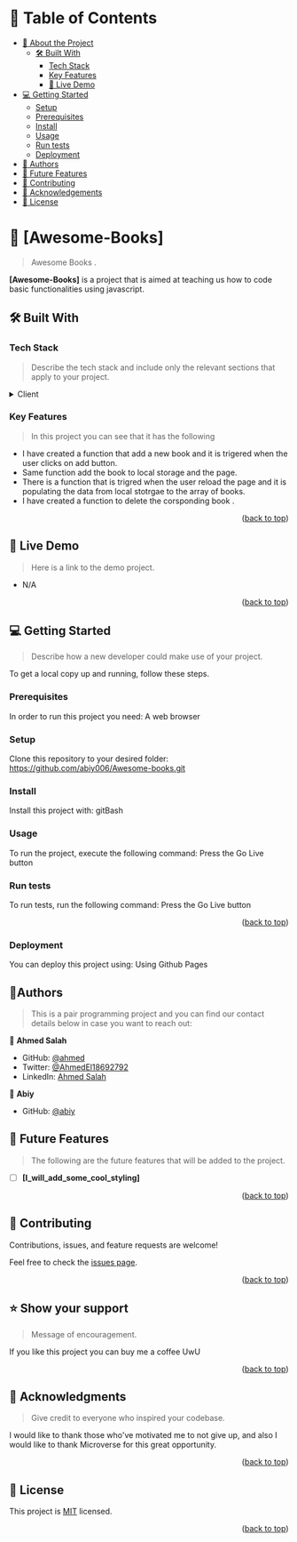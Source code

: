 <a name="readme-top"></a>



<!-- TABLE OF CONTENTS -->

# 📗 Table of Contents

- [📖 About the Project](#about-project)
  - [🛠 Built With](#built-with)
    - [Tech Stack](#tech-stack)
    - [Key Features](#key-features)
    - [🚀 Live Demo](#live-demo)
- [💻 Getting Started](#getting-started)
  - [Setup](#setup)
  - [Prerequisites](#prerequisites)
  - [Install](#install)
  - [Usage](#usage)
  - [Run tests](#run-tests)
  - [Deployment](#triangular_flag_on_post-deployment)
- [👥 Authors](#authors)
- [🔭 Future Features](#future-features)
- [🤝 Contributing](#contributing)
- [🙏 Acknowledgements](#acknowledgements)
- [📝 License](#license)

<!-- PROJECT DESCRIPTION -->

# 📖 [Awesome-Books] <a name="about-project"></a>

> Awesome Books . 

**[Awesome-Books]** is a project that is aimed at teaching us how to code basic functionalities using javascript.

## 🛠 Built With <a name="built-with"></a>

### Tech Stack <a name="tech-stack"></a>

> Describe the tech stack and include only the relevant sections that apply to your project.

<details>
  <summary>Client</summary>
  <ul>
    <li><p>HTML</p></li>
    <li><p>JavaScript</p></li>
  </ul>
</details>

<!-- Features -->

### Key Features <a name="key-features"></a>

> In this project you can see that it has the following

- I have created a function that add a new book and it is trigered when the user clicks on add button.
- Same function add the book to local storage and the page.
- There is a function that is trigred when the user reload the page and it is populating the data from local     stotrgae to the array of books.
- I have created a function to delete the corsponding book .



<p align="right">(<a href="#readme-top">back to top</a>)</p>

<!-- LIVE DEMO -->

## 🚀 Live Demo <a name="live-demo"></a>

> Here is a link to the demo project.

- N/A

<p align="right">(<a href="#readme-top">back to top</a>)</p>

<!-- GETTING STARTED -->

## 💻 Getting Started <a name="getting-started"></a>

> Describe how a new developer could make use of your project.

To get a local copy up and running, follow these steps.

### Prerequisites

In order to run this project you need:
    A web browser

### Setup

Clone this repository to your desired folder:
   https://github.com/abiy006/Awesome-books.git
### Install

Install this project with:
    gitBash

### Usage

To run the project, execute the following command:
    Press the Go Live button 

### Run tests

To run tests, run the following command:
    Press the Go Live button 

<p align="right">(<a href="#readme-top">back to top</a>)</p>

### Deployment

You can deploy this project using:
    Using Github Pages

<!-- AUTHORS -->

## 👤Authors <a name="author"></a>

> This is a pair programming project and you can find our contact details below in case you want to reach out:

👤 **Ahmed Salah**

- GitHub: [@ahmed](https://github.com/ahmed025566)
- Twitter: [@AhmedEl18692792](https://twitter.com/AhmedEl18692792)
- LinkedIn: [Ahmed Salah](https://www.linkedin.com/in/ahmed-salah025566)

👤 **Abiy**

- GitHub: [@abiy](https://github.com/abiy006)
<!-- FUTURE FEATURES -->

## 🔭 Future Features <a name="future-features"></a>

> The following are the future features that will be added to the project.

- [ ] **[I_will_add_some_cool_styling]**


<p align="right">(<a href="#readme-top">back to top</a>)</p>

<!-- CONTRIBUTING -->

## 🤝 Contributing <a name="contributing"></a>

Contributions, issues, and feature requests are welcome!

Feel free to check the [issues page](../../issues/).

<p align="right">(<a href="#readme-top">back to top</a>)</p>

<!-- SUPPORT -->

## ⭐️ Show your support <a name="support"></a>

> Message of encouragement.

If you like this project you can buy me a coffee UwU

<p align="right">(<a href="#readme-top">back to top</a>)</p>

<!-- ACKNOWLEDGEMENTS -->

## 🙏 Acknowledgments <a name="acknowledgements"></a>

> Give credit to everyone who inspired your codebase.

I would like to thank those who've motivated me to not give up, and also I would like to thank Microverse for this great opportunity.

<p align="right">(<a href="#readme-top">back to top</a>)</p>

<!-- LICENSE -->

## 📝 License <a name="license"></a>

This project is [MIT](./LICENSE) licensed.

<p align="right">(<a href="#readme-top">back to top</a>)</p>
